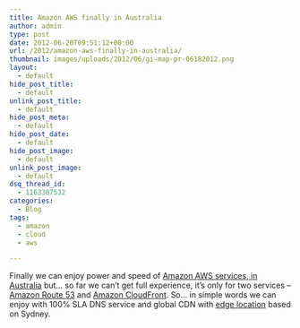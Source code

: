 ```yaml
---
title: Amazon AWS finally in Australia
author: admin
type: post
date: 2012-06-20T09:51:12+00:00
url: /2012/amazon-aws-finally-in-australia/
thumbnail: images/uploads/2012/06/gi-map-pr-06182012.png
layout:
  - default
hide_post_title:
  - default
unlink_post_title:
  - default
hide_post_meta:
  - default
hide_post_date:
  - default
hide_post_image:
  - default
unlink_post_image:
  - default
dsq_thread_id:
  - 1163307532
categories:
  - Blog
tags:
  - amazon
  - cloud
  - aws

---
```

Finally we can enjoy power and speed of [Amazon AWS services, in Australia](http://aws.amazon.com/about-aws/whats-new/2012/06/19/cloudfront-route-53-add-sydney-australia-location/) but… so far we can’t get full experience, it’s only for two services – [Amazon Route 53](http://aws.amazon.com/route53/) and [Amazon CloudFront](http://aws.amazon.com/cloudfront/). So… in simple words we can enjoy with 100% SLA DNS service and global CDN with [edge location](http://aws.amazon.com/about-aws/globalinfrastructure/) based on Sydney.